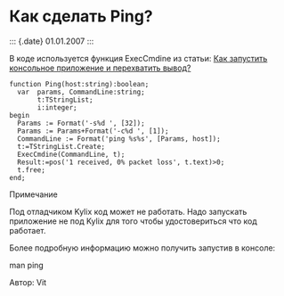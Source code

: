 Как сделать Ping?
=================

::: {.date}
01.01.2007
:::

В коде используется функция ExecCmdine из статьи: [Как запустить
консольное приложение и перехватить вывод?](z1000.htm)

    function Ping(host:string):boolean;
      var  params, CommandLine:string;
           t:TStringList;
           i:integer;
    begin
      Params := Format('-s%d ', [32]);
      Params := Params+Format('-c%d ', [1]);
      CommandLine := Format('ping %s%s', [Params, host]);
      t:=TStringList.Create;
      ExecCmdine(CommandLine, t);
      Result:=pos('1 received, 0% packet loss', t.text)>0;
      t.free;
    end; 

Примечание

Под отладчиком Kylix код может не работать. Надо запускать приложение не
под Kylix для того чтобы удостовериться что код работает.

Более подробную информацию можно получить запустив в консоле:

man ping

Автор: Vit
